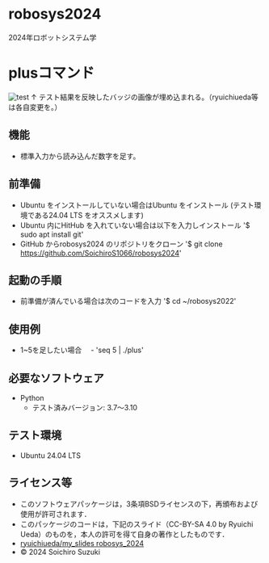 # robosys2024
2024年ロボットシステム学

# plusコマンド
![test](https://github.com/SoichiroS1066/robosys2024/actions/workflows/test.yml/badge.svg)
↑ テスト結果を反映したバッジの画像が埋め込まれる。（ryuichiueda等は各自変更を。）

## 機能
- 標準入力から読み込んだ数字を足す。

## 前準備
- Ubuntu をインストールしていない場合はUbuntu をインストール (テスト環境である24.04 LTS をオススメします)
- Ubuntu 内にHitHub を入れていない場合は以下を入力しインストール
'$ sudo apt install git'
- GitHub からrobosys2024 のリポジトリをクローン
'$ git clone https://github.com/SoichiroS1066/robosys2024'

## 起動の手順
- 前準備が済んでいる場合は次のコードを入力
'$ cd ~/robosys2022'

## 使用例
- 1~5を足したい場合
　- 'seq 5 | ./plus'

## 必要なソフトウェア
- Python
  - テスト済みバージョン: 3.7〜3.10

## テスト環境
- Ubuntu 24.04 LTS

## ライセンス等
- このソフトウェアパッケージは，3条項BSDライセンスの下，再頒布および使用が許可されます．
- このパッケージのコードは，下記のスライド（CC-BY-SA 4.0 by Ryuichi Ueda）のものを，本人の許可を得て自身の著作としたものです．
- [ryuichiueda/my_slides robosys_2024](https://github.com/ryuichiueda/my_slides/tree/master/robosys_2024)
- © 2024 Soichiro Suzuki
